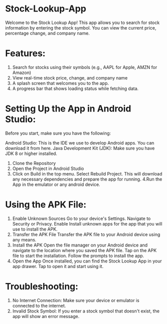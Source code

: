 # Stock-Lookup-App
Welcome to the Stock Lookup App! This app allows you to search for stock information by entering the stock symbol. You can view the current price, percentage change, and company name.

# Features:
1. Search for stocks using their symbols (e.g., AAPL for Apple, AMZN for Amazon)
2. View real-time stock price, change, and company name
3. A splash screen that welcomes you to the app.
4. A progress bar that shows loading status while fetching data.


# Setting Up the App in Android Studio:
Before you start, make sure you have the following:

Android Studio: This is the IDE we use to develop Android apps. You can download it from here.
Java Development Kit (JDK): Make sure you have JDK 8 or higher installed.

1. Clone the Repository
2. Open the Project in Android Studio
3. Click on Build in the top menu.
   Select Rebuild Project. This will download any necessary dependencies and prepare the app for running.
4.Run the App in the emulator or any android device.


# Using the APK File:
1. Enable Unknown Sources
Go to your device's Settings.
Navigate to Security or Privacy.
Enable Install unknown apps for the app that you will use to install the APK.
2. Transfer the APK File
Transfer the APK file to your Android device using any means.
3. Install the APK
Open the file manager on your Android device and navigate to the location where you saved the APK file.
Tap on the APK file to start the installation.
Follow the prompts to install the app.
4. Open the App
Once installed, you can find the Stock Lookup App in your app drawer. Tap to open it and start using it.


# Troubleshooting:
1. No Internet Connection: Make sure your device or emulator is connected to the internet.
2. Invalid Stock Symbol: If you enter a stock symbol that doesn't exist, the app will show an error message.


